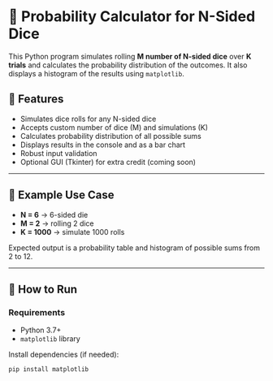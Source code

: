 # 🎲 Probability Calculator for N-Sided Dice

This Python program simulates rolling **M number of N-sided dice** over **K trials** and calculates the probability distribution of the outcomes. It also displays a histogram of the results using `matplotlib`.

## 📌 Features

- Simulates dice rolls for any N-sided dice
- Accepts custom number of dice (M) and simulations (K)
- Calculates probability distribution of all possible sums
- Displays results in the console and as a bar chart
- Robust input validation
- Optional GUI (Tkinter) for extra credit (coming soon)

---

## 🧪 Example Use Case

- **N = 6** → 6-sided die
- **M = 2** → rolling 2 dice
- **K = 1000** → simulate 1000 rolls

Expected output is a probability table and histogram of possible sums from 2 to 12.

---

## 🚀 How to Run

### Requirements

- Python 3.7+
- `matplotlib` library

Install dependencies (if needed):

```bash
pip install matplotlib
